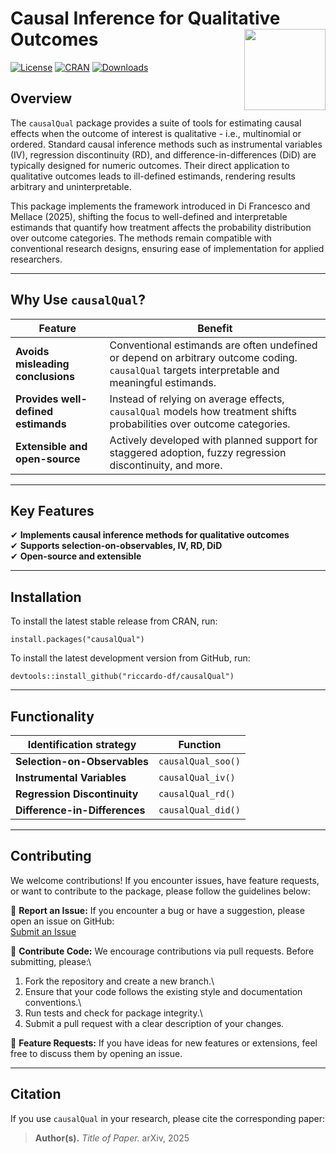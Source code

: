 # Causal Inference for Qualitative Outcomes <a href="https://riccardo-df.github.io/causalQual/"><img src="man/figures/causalQual.svg" align="right" height="130"/></a>

[![License](https://img.shields.io/badge/license-MIT-blue.svg)](https://opensource.org/licenses/MIT) [![CRAN](https://www.r-pkg.org/badges/version/causalQual)](https://CRAN.R-project.org/package=causalQual) [![Downloads](https://cranlogs.r-pkg.org/badges/causalQual)](https://CRAN.R-project.org/package=causalQual)

## Overview

The `causalQual` package provides a suite of tools for estimating causal effects when the outcome of interest is qualitative - i.e., multinomial or ordered. Standard causal inference methods such as instrumental variables (IV), regression discontinuity (RD), and difference-in-differences (DiD) are typically designed for numeric outcomes. Their direct application to qualitative outcomes leads to ill-defined estimands, rendering results arbitrary and uninterpretable.

This package implements the framework introduced in Di Francesco and Mellace (2025), shifting the focus to well-defined and interpretable estimands that quantify how treatment affects the probability distribution over outcome categories. The methods remain compatible with conventional research designs, ensuring ease of implementation for applied researchers.

------------------------------------------------------------------------

## Why Use `causalQual`?

| Feature                             | Benefit                                                                                                                                        |
|-----------------|-------------------------------------------------------|
| **Avoids misleading conclusions**   | Conventional estimands are often undefined or depend on arbitrary outcome coding. `causalQual` targets interpretable and meaningful estimands. |
| **Provides well-defined estimands** | Instead of relying on average effects, `causalQual` models how treatment shifts probabilities over outcome categories.                         |
| **Extensible and open-source**      | Actively developed with planned support for staggered adoption, fuzzy regression discontinuity, and more.                                      |

------------------------------------------------------------------------

## Key Features

✔ **Implements causal inference methods for qualitative outcomes**\
✔ **Supports selection-on-observables, IV, RD, DiD**\
✔ **Open-source and extensible**

------------------------------------------------------------------------

## Installation

To install the latest stable release from CRAN, run:

```         
install.packages("causalQual")
```

To install the latest development version from GitHub, run:

```         
devtools::install_github("riccardo-df/causalQual")
```

------------------------------------------------------------------------

## Functionality

| Identification strategy       | Function           |
|-------------------------------|--------------------|
| **Selection-on-Observables**  | `causalQual_soo()` |
| **Instrumental Variables**    | `causalQual_iv()`  |
| **Regression Discontinuity**  | `causalQual_rd()`  |
| **Difference-in-Differences** | `causalQual_did()` |

------------------------------------------------------------------------

## Contributing

We welcome contributions! If you encounter issues, have feature requests, or want to contribute to the package, please follow the guidelines below:

📌 **Report an Issue:** If you encounter a bug or have a suggestion, please open an issue on GitHub:\
[Submit an Issue](https://github.com/riccardo-df/causalQual/issues)

📌 **Contribute Code:** We encourage contributions via pull requests. Before submitting, please:\
1. Fork the repository and create a new branch.\
2. Ensure that your code follows the existing style and documentation conventions.\
3. Run tests and check for package integrity.\
4. Submit a pull request with a clear description of your changes.

📌 **Feature Requests:** If you have ideas for new features or extensions, feel free to discuss them by opening an issue.

------------------------------------------------------------------------

## Citation

If you use `causalQual` in your research, please cite the corresponding paper:

> **Author(s).** *Title of Paper.* arXiv, 2025

